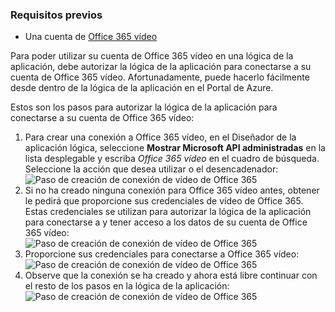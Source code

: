 ### <a name="prerequisites"></a>Requisitos previos

- Una cuenta de [Office 365 vídeo](https://support.office.com/article/Meet-Office-365-Video-ca1cc1a9-a615-46e1-b6a3-40dbd99939a6)  


Para poder utilizar su cuenta de Office 365 vídeo en una lógica de la aplicación, debe autorizar la lógica de la aplicación para conectarse a su cuenta de Office 365 vídeo. Afortunadamente, puede hacerlo fácilmente desde dentro de la lógica de la aplicación en el Portal de Azure.  

Estos son los pasos para autorizar la lógica de la aplicación para conectarse a su cuenta de Office 365 vídeo:  
1. Para crear una conexión a Office 365 vídeo, en el Diseñador de la aplicación lógica, seleccione **Mostrar Microsoft API administradas** en la lista desplegable y escriba *Office 365 vídeo* en el cuadro de búsqueda. Seleccione la acción que desea utilizar o el desencadenador:  
![Paso de creación de conexión de vídeo de Office 365](./media/connectors-create-api-office365video/office365video-1.png)  
2. Si no ha creado ninguna conexión para Office 365 vídeo antes, obtener le pedirá que proporcione sus credenciales de vídeo de Office 365. Estas credenciales se utilizan para autorizar la lógica de la aplicación para conectarse a y tener acceso a los datos de su cuenta de Office 365 vídeo:  
![Paso de creación de conexión de vídeo de Office 365](./media/connectors-create-api-office365video/office365video-2.png)  
3. Proporcione sus credenciales para conectarse a Office 365 vídeo:  
 ![Paso de creación de conexión de vídeo de Office 365](./media/connectors-create-api-office365video/office365video-3.png)  
4. Observe que la conexión se ha creado y ahora está libre continuar con el resto de los pasos en la lógica de la aplicación:  
![Paso de creación de conexión de vídeo de Office 365](./media/connectors-create-api-office365video/office365video-4.png)  
